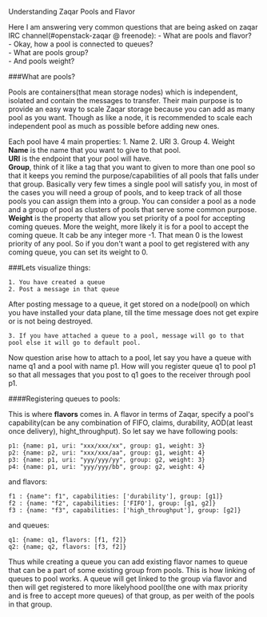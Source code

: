 Understanding Zaqar Pools and Flavor

Here I am answering very common questions that are being asked on zaqar IRC channel(#openstack-zaqar @ freenode): 
	- What are pools and flavor?  
    - Okay, how a pool is connected to queues?  
	- What are pools group?  
	- And pools weight?  

###What are pools?

Pools are containers(that mean storage nodes) which is independent, isolated and contain the messages to transfer. Their main purpose is to provide an easy way to scale Zaqar storage because you can add as many pool as you want. Though as like a node, it is recommended to scale each independent pool as much as possible before adding new ones.

Each pool have 4 main properties:
	1. Name
	2. URI
	3. Group
	4. Weight  
**Name** is the name that you want to give to that pool.  
**URI** is the endpoint that your pool will have.  
**Group**, think of it like a tag that you want to given to more than one pool so that it keeps you remind the purpose/capabilities of all pools that falls under that group. Basically very few times a single pool will satisfy you, in most of the cases you will need a group of pools, and to keep track of all those pools you can assign them into a group. You can consider a pool as a node and a group of pool as clusters of pools that serve some common purpose.  
**Weight** is the property that allow you set priority of a pool for accepting coming queues. More the weight, more likely it is for a pool to accept the coming queue. It cab be any integer more -1. That mean 0 is the lowest priority of any pool. So if you don't want a pool to get registered with any coming queue, you can set its weight to 0.	

###Lets visualize things:

    1. You have created a queue
    2. Post a message in that queue    

After posting message to a queue, it get stored on a node(pool) on which you have installed your data plane, till the time message does not get expire or is not being destroyed.

    3. If you have attached a queue to a pool, message will go to that pool else it will go to default pool.

Now question arise how to attach to a pool, let say you have a queue with name q1 and a pool with name p1. How will you register queue q1 to pool p1 so that all messages that you post to q1 goes to the receiver through pool p1.

####Registering queues to pools:

This is where **flavors** comes in. A flavor in terms of Zaqar, specify a pool's capability(can be any combination of FIFO, claims, durability, AOD(at least once delivery), hight_throughput). So let say we have following pools: 
  
    p1: {name: p1, uri: "xxx/xxx/xx", group: g1, weight: 3}  
    p2: {name: p2, uri: "xxx/xxx/aa", group: g1, weight: 4}  
    p3: {name: p1, uri: "yyy/yyy/yy", group: g2, weight: 3}  
    p4: {name: p1, uri: "yyy/yyy/bb", group: g2, weight: 4}      

and flavors:

    f1 : {name": f1", capabilities: ['durability'], group: [g1]}  
    f2 : {name: "f2", capabilities: ['FIFO'], group: [g1, g2]}  
    f3 : {name: "f3", capabilities: ['high_throughput'], group: [g2]}

and queues:  

    q1: {name: q1, flavors: [f1, f2]}  
    q2: {name; q2, flavors: [f3, f2]}  

Thus while creating a queue you can add existing flavor names to queue that can be a part of some existing group from pools. This is how linking of queues to pool works. A queue will get linked to the group via flavor and then will get registered to more likelyhood pool(the one with max priority and is free to accept more queues) of that group, as per weith of the pools in that group.



  


